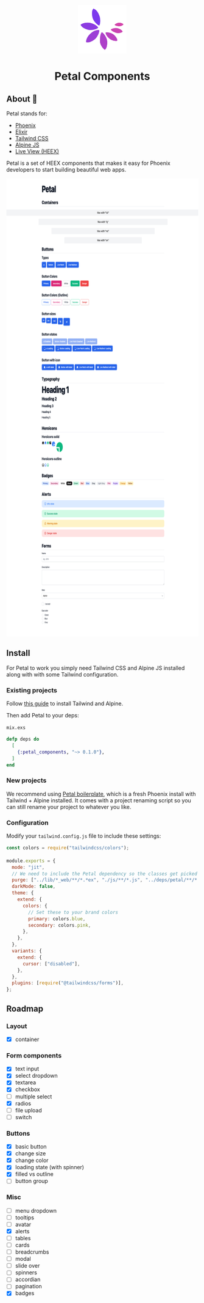 <p align="center">
  <img src="logo.png" height="128">
  <h1 align="center">Petal Components</h1>
</p>

## About 🌺

Petal stands for:

* [Phoenix](https://www.phoenixframework.org/)
* [Elixir](https://elixir-lang.org/)
* [Tailwind CSS](https://tailwindcss.com/)
* [Alpine JS](https://alpinejs.dev/)
* [Live View (HEEX)](https://hexdocs.pm/phoenix_live_view/Phoenix.LiveView.html)

Petal is a set of HEEX components that makes it easy for Phoenix developers to start building beautiful web apps.

<p align="center">
  <img src="screenshot.png" height="1200">
</p>

## Install

For Petal to work you simply need Tailwind CSS and Alpine JS installed along with with some Tailwind configuration.

### Existing projects

Follow [this guide](https://sergiotapia.com/phoenix-160-liveview-esbuild-tailwind-jit-alpinejs-a-brief-tutorial) to install Tailwind and Alpine.

Then add Petal to your deps:

`mix.exs`

```elixir
defp deps do
  [
    {:petal_components, "~> 0.1.0"},
  ]
end
```

### New projects

We recommend using [Petal boilerplate](https://github.com/petalframework/petal_boilerplate), which is a fresh Phoenix install with Tailwind + Alpine installed. It comes with a project renaming script so you can still rename your project to whatever you like.

### Configuration

Modify your `tailwind.config.js` file to include these settings:

```js
const colors = require("tailwindcss/colors");

module.exports = {
  mode: "jit",
  // We need to include the Petal dependency so the classes get picked up by JIT.
  purge: ["../lib/*_web/**/*.*ex", "./js/**/*.js", "../deps/petal/**/*.*ex"],
  darkMode: false,
  theme: {
    extend: {
      colors: {
        // Set these to your brand colors
        primary: colors.blue,
        secondary: colors.pink,
      },
    },
  },
  variants: {
    extend: {
      cursor: ["disabled"],
    },
  },
  plugins: [require("@tailwindcss/forms")],
};

```

## Roadmap

### Layout
- [x] container

### Form components
- [x] text input
- [x] select dropdown
- [x] textarea
- [x] checkbox
- [ ] multiple select
- [x] radios
- [ ] file upload
- [ ] switch

### Buttons
- [x] basic button
- [x] change size
- [x] change color
- [x] loading state (with spinner)
- [x] filled vs outline
- [ ] button group

### Misc
- [ ] menu dropdown
- [ ] tooltips
- [ ] avatar
- [x] alerts
- [ ] tables
- [ ] cards
- [ ] breadcrumbs
- [ ] modal
- [ ] slide over
- [ ] spinners
- [ ] accordian
- [ ] pagination
- [x] badges
